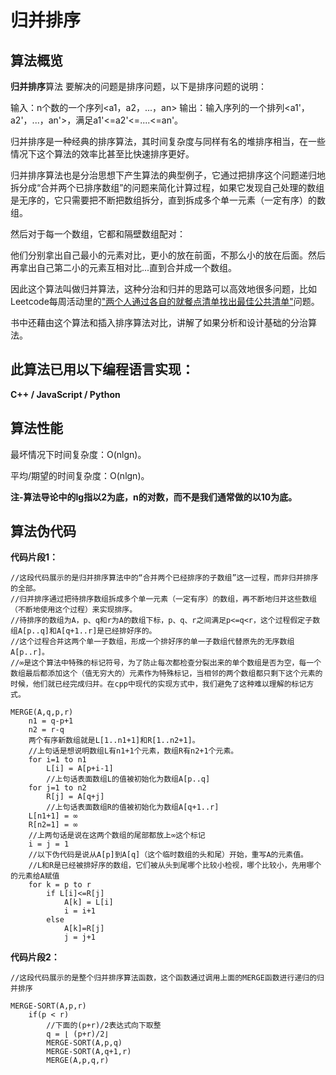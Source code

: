 归并排序
=====

算法概览
---------

**归并排序**算法 要解决的问题是排序问题，以下是排序问题的说明：

输入：n个数的一个序列<a1，a2，...，an>
输出：输入序列的一个排列<a1'，a2'，...，an'>，满足a1'<=a2'<=....<=an'。

归并排序是一种经典的排序算法，其时间复杂度与同样有名的堆排序相当，在一些情况下这个算法的效率比甚至比快速排序更好。

归并排序算法也是分治思想下产生算法的典型例子，它通过把排序这个问题递归地拆分成“合并两个已排序数组”的问题来简化计算过程，如果它发现自己处理的数组是无序的，它只需要把不断把数组拆分，直到拆成多个单一元素（一定有序）的数组。

然后对于每一个数组，它都和隔壁数组配对：

他们分别拿出自己最小的元素对比，更小的放在前面，不那么小的放在后面。然后再拿出自己第二小的元素互相对比...直到合并成一个数组。

因此这个算法叫做归并算法，这种分治和归并的思路可以高效地很多问题，比如Leetcode每周活动里的["两个人通过各自的就餐点清单找出最佳公共清单"](https://leetcode.com/problems/minimum-index-sum-of-two-lists/#/description)问题。

书中还藉由这个算法和插入排序算法对比，讲解了如果分析和设计基础的分治算法。

此算法已用以下编程语言实现：
-------------------------------
**C++ / JavaScript / Python**

算法性能
---------

最坏情况下时间复杂度：O(nlgn)。

平均/期望的时间复杂度：O(nlgn)。

**注-算法导论中的lg指以2为底，n的对数，而不是我们通常做的以10为底。**

算法伪代码
-----------

**代码片段1：**

```
//这段代码展示的是归并排序算法中的“合并两个已经排序的子数组”这一过程，而非归并排序的全部。
//归并排序通过把待排序数组拆成多个单一元素（一定有序）的数组，再不断地归并这些数组（不断地使用这个过程）来实现排序。
//待排序的数组为A，p、q和r为A的数组下标，p、q、r之间满足p<=q<r，这个过程假定子数组A[p..q]和A[q+1..r]是已经排好序的。
//这个过程合并这两个单一子数组，形成一个排好序的单一子数组代替原先的无序数组A[p..r]。
//∞是这个算法中特殊的标记符号，为了防止每次都检查分裂出来的单个数组是否为空，每一个数组最后都添加这个（值无穷大的）元素作为特殊标记，当相邻的两个数组都只剩下这个元素的时候，他们就已经完成归并。在cpp中现代的实现方式中，我们避免了这种难以理解的标记方式。

MERGE(A,q,p,r)
	n1 = q-p+1
	n2 = r-q
	两个有序新数组就是L[1..n1+1]和R[1..n2+1]。
	//上句话是想说明数组L有n1+1个元素，数组R有n2+1个元素。
	for i=1 to n1
		L[i] = A[p+i-1]
		//上句话表面数组L的值被初始化为数组A[p..q]
	for j=1 to n2
		R[j] = A[q+j]
		//上句话表面数组R的值被初始化为数组A[q+1..r]
	L[n1+1] = ∞
	R[n2=1] = ∞
	//上两句话是说在这两个数组的尾部都放上∞这个标记
	i = j = 1
	//以下伪代码是说从A[p]到A[q]（这个临时数组的头和尾）开始，重写A的元素值。
	//L和R是已经被排好序的数组，它们被从头到尾哪个比较小检视，哪个比较小，先用哪个的元素给A赋值
	for k = p to r
		if L[i]<=R[j]
			A[k] = L[i]
			i = i+1
		else 
			A[k]=R[j]
			j = j+1
```

**代码片段2：**

```
//这段代码展示的是整个归并排序算法函数，这个函数通过调用上面的MERGE函数进行递归的归并排序

MERGE-SORT(A,p,r)
	if(p < r)
		//下面的(p+r)/2表达式向下取整
		q = ⌊ (p+r)/2⌋
		MERGE-SORT(A,p,q)
		MERGE-SORT(A,q+1,r)
		MERGE(A,p,q,r)
```